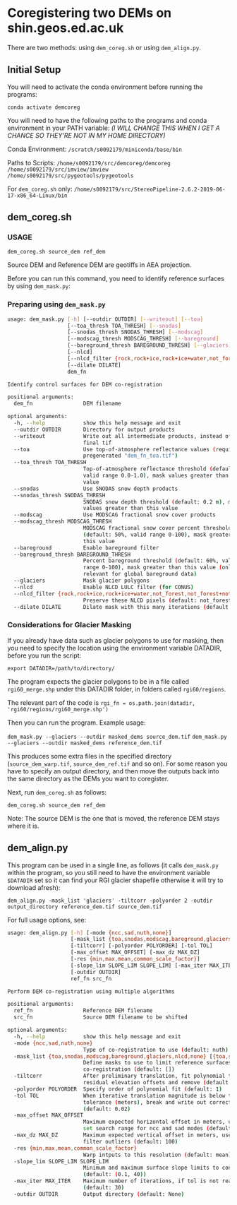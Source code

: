 # Coregistering two DEMs on shin.geos.ed.ac.uk

There are two methods:  using `dem_coreg.sh` or using `dem_align.py`.

## Initial Setup

You will need to activate the conda environment before running the programs:

`conda activate demcoreg`

You will need to have the following paths to the programs and conda environment in your PATH variable:
*(I WILL CHANGE THIS WHEN I GET A CHANCE SO THEY'RE NOT IN MY HOME DIRECTORY)*

Conda Environment:
`/scratch/s0092179/miniconda/base/bin`

Paths to Scripts:
`/home/s0092179/src/demcoreg/demcoreg`
`/home/s0092179/src/imview/imview`
`/home/s0092179/src/pygeotools/pygeotools`

For `dem_coreg.sh` only:
`/home/s0092179/src/StereoPipeline-2.6.2-2019-06-17-x86_64-Linux/bin`

## dem_coreg.sh

### USAGE

`dem_coreg.sh source_dem ref_dem`

Source DEM and Reference DEM are geotiffs in AEA projection.

Before you can run this command, you need to identify reference surfaces by using `dem_mask.py`:

### Preparing using `dem_mask.py`

```bash
usage: dem_mask.py [-h] [--outdir OUTDIR] [--writeout] [--toa]
                   [--toa_thresh TOA_THRESH] [--snodas]
                   [--snodas_thresh SNODAS_THRESH] [--modscag]
                   [--modscag_thresh MODSCAG_THRESH] [--bareground]
                   [--bareground_thresh BAREGROUND_THRESH] [--glaciers]
                   [--nlcd]
                   [--nlcd_filter {rock,rock+ice,rock+ice+water,not_forest,not_forest+not_water,none}]
                   [--dilate DILATE]
                   dem_fn

Identify control surfaces for DEM co-registration

positional arguments:
  dem_fn                DEM filename

optional arguments:
  -h, --help            show this help message and exit
  --outdir OUTDIR       Directory for output products
  --writeout            Write out all intermediate products, instead of only
                        final tif
  --toa                 Use top-of-atmosphere reflectance values (requires
                        pregenerated "dem_fn_toa.tif")
  --toa_thresh TOA_THRESH
                        Top-of-atmosphere reflectance threshold (default: 0.4,
                        valid range 0.0-1.0), mask values greater than this
                        value
  --snodas              Use SNODAS snow depth products
  --snodas_thresh SNODAS_THRESH
                        SNODAS snow depth threshold (default: 0.2 m), mask
                        values greater than this value
  --modscag             Use MODSCAG fractional snow cover products
  --modscag_thresh MODSCAG_THRESH
                        MODSCAG fractional snow cover percent threshold
                        (default: 50%, valid range 0-100), mask greater than
                        this value
  --bareground          Enable bareground filter
  --bareground_thresh BAREGROUND_THRESH
                        Percent bareground threshold (default: 60%, valid
                        range 0-100), mask greater than this value (only
                        relevant for global bareground data)
  --glaciers            Mask glacier polygons
  --nlcd                Enable NLCD LULC filter (for CONUS)
  --nlcd_filter {rock,rock+ice,rock+ice+water,not_forest,not_forest+not_water,none}
                        Preserve these NLCD pixels (default: not_forest)
  --dilate DILATE       Dilate mask with this many iterations (default: None)
```

### Considerations for Glacier Masking

If you already have data such as glacier polygons to use for masking, then you need to specify the location using the environment variable DATADIR, before you run the script:

`export DATADIR=/path/to/directory/`

The program expects the glacier polygons to be in a file called `rgi60_merge.shp` under this DATADIR folder, in folders called `rgi60/regions`.

The relevant part of the code is `rgi_fn = os.path.join(datadir, 'rgi60/regions/rgi60_merge.shp')`

Then you can run the program.  Example usage:

`dem_mask.py --glaciers --outdir masked_dems source_dem.tif`
`dem_mask.py --glaciers --outdir masked_dems reference_dem.tif`

This produces some extra files in the specified directory (`source_dem_warp.tif`, `source_dem_ref.tif` and so on).  For some reason you have to specify an output directory, and then move the outputs back into the same directory as the DEMs you want to coregister.

Next, run `dem_coreg.sh` as follows:

`dem_coreg.sh source_dem ref_dem`

Note:  The source DEM is the one that is moved, the reference DEM stays where it is.

## dem_align.py

This program can be used in a single line, as follows (it calls `dem_mask.py` within the program, so you still need to have the environment variable `$DATADIR` set so it can find your RGI glacier shapefile otherwise it will try to download afresh):

`dem_align.py -mask_list 'glaciers' -tiltcorr -polyorder 2 -outdir output_directory reference_dem.tif source_dem.tif`

For full usage options, see:

```bash
usage: dem_align.py [-h] [-mode {ncc,sad,nuth,none}]
                    [-mask_list {toa,snodas,modscag,bareground,glaciers,nlcd,none} [{toa,snodas,modscag,bareground,glaciers,nlcd,none} ...]]
                    [-tiltcorr] [-polyorder POLYORDER] [-tol TOL]
                    [-max_offset MAX_OFFSET] [-max_dz MAX_DZ]
                    [-res {min,max,mean,common_scale_factor}]
                    [-slope_lim SLOPE_LIM SLOPE_LIM] [-max_iter MAX_ITER]
                    [-outdir OUTDIR]
                    ref_fn src_fn

Perform DEM co-registration using multiple algorithms

positional arguments:
  ref_fn                Reference DEM filename
  src_fn                Source DEM filename to be shifted

optional arguments:
  -h, --help            show this help message and exit
  -mode {ncc,sad,nuth,none}
                        Type of co-registration to use (default: nuth)
  -mask_list {toa,snodas,modscag,bareground,glaciers,nlcd,none} [{toa,snodas,modscag,bareground,glaciers,nlcd,none} ...]
                        Define masks to use to limit reference surfaces for
                        co-registration (default: [])
  -tiltcorr             After preliminary translation, fit polynomial to
                        residual elevation offsets and remove (default: False)
  -polyorder POLYORDER  Specify order of polynomial fit (default: 1)
  -tol TOL              When iterative translation magnitude is below this
                        tolerance (meters), break and write out corrected DEM
                        (default: 0.02)
  -max_offset MAX_OFFSET
                        Maximum expected horizontal offset in meters, used to
                        set search range for ncc and sad modes (default: 100)
  -max_dz MAX_DZ        Maximum expected vertical offset in meters, used to
                        filter outliers (default: 100)
  -res {min,max,mean,common_scale_factor}
                        Warp intputs to this resolution (default: mean)
  -slope_lim SLOPE_LIM SLOPE_LIM
                        Minimum and maximum surface slope limits to consider
                        (default: (0.1, 40))
  -max_iter MAX_ITER    Maximum number of iterations, if tol is not reached
                        (default: 30)
  -outdir OUTDIR        Output directory (default: None)
```
